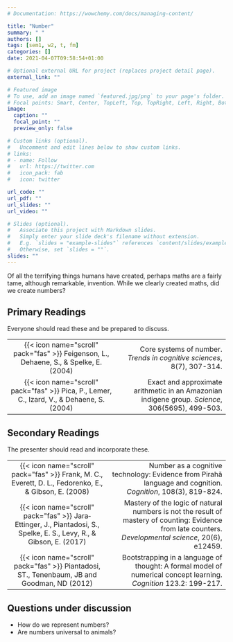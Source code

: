 ```yaml
---
# Documentation: https://wowchemy.com/docs/managing-content/

title: "Number"
summary: " "
authors: []
tags: [sem1, w2, t, fm]
categories: []
date: 2021-04-07T09:58:54+01:00

# Optional external URL for project (replaces project detail page).
external_link: ""

# Featured image
# To use, add an image named `featured.jpg/png` to your page's folder.
# Focal points: Smart, Center, TopLeft, Top, TopRight, Left, Right, BottomLeft, Bottom, BottomRight.
image:
  caption: ""
  focal_point: ""
  preview_only: false

# Custom links (optional).
#   Uncomment and edit lines below to show custom links.
# links:
# - name: Follow
#   url: https://twitter.com
#   icon_pack: fab
#   icon: twitter

url_code: ""
url_pdf: ""
url_slides: ""
url_video: ""

# Slides (optional).
#   Associate this project with Markdown slides.
#   Simply enter your slide deck's filename without extension.
#   E.g. `slides = "example-slides"` references `content/slides/example-slides.md`.
#   Otherwise, set `slides = ""`.
slides: ""
---
```


Of all the terrifying things humans have created, perhaps maths are a fairly tame, although remarkable, invention. While we clearly created maths, did we create numbers?

## Primary Readings

Everyone should read these and be prepared to discuss.

|  |  |
|:----:|-----:|
| {{< icon name="scroll" pack="fas" >}} Feigenson, L., Dehaene, S., & Spelke, E. (2004) | Core systems of number. *Trends in cognitive sciences*, 8(7), 307-314. |
| {{< icon name="scroll" pack="fas" >}} Pica, P., Lemer, C., Izard, V., & Dehaene, S. (2004) | Exact and approximate arithmetic in an Amazonian indigene group. *Science*, 306(5695), 499-503. |

## Secondary Readings

The presenter should read and incorporate these.

|  |  |
|:----:|-----:|
| {{< icon name="scroll" pack="fas" >}} Frank, M. C., Everett, D. L., Fedorenko, E., & Gibson, E. (2008) | Number as a cognitive technology: Evidence from Pirahã language and cognition. *Cognition*, 108(3), 819-824. |
| {{< icon name="scroll" pack="fas" >}} Jara‐Ettinger, J., Piantadosi, S., Spelke, E. S., Levy, R., & Gibson, E. (2017) | Mastery of the logic of natural numbers is not the result of mastery of counting: Evidence from late counters. *Developmental science*, 20(6), e12459. |
| {{< icon name="scroll" pack="fas" >}} Piantadosi, ST., Tenenbaum, JB and Goodman, ND (2012) | Bootstrapping in a language of thought: A formal model of numerical concept learning. *Cognition* 123.2: 199-217. |


## Questions under discussion

- How do we represent numbers?
- Are numbers universal to animals?

